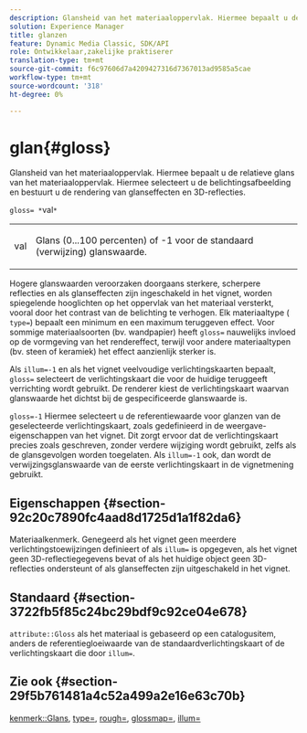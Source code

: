 ```yaml
---
description: Glansheid van het materiaaloppervlak. Hiermee bepaalt u de relatieve glans van het materiaaloppervlak. Hiermee selecteert u de belichtingsafbeelding en bestuurt u de rendering van glanseffecten en 3D-reflecties.
solution: Experience Manager
title: glanzen
feature: Dynamic Media Classic, SDK/API
role: Ontwikkelaar,zakelijke praktiserer
translation-type: tm+mt
source-git-commit: f6c97606d7a4209427316d7367013ad9585a5cae
workflow-type: tm+mt
source-wordcount: '318'
ht-degree: 0%

---
```



# glan{#gloss}

Glansheid van het materiaaloppervlak. Hiermee bepaalt u de relatieve glans van het materiaaloppervlak. Hiermee selecteert u de belichtingsafbeelding en bestuurt u de rendering van glanseffecten en 3D-reflecties.

`gloss= *`val`*`

<table id="simpletable_82166CA080AD401180404462FB2407D7"> 
 <tr class="strow"> 
  <td class="stentry"> <p><span class="codeph"> <span class="varname"> val</span> </span> </p></td> 
  <td class="stentry"> <p>Glans (0...100 percenten) of -1 voor de standaard (verwijzing) glanswaarde. </p></td> 
 </tr> 
</table>

Hogere glanswaarden veroorzaken doorgaans sterkere, scherpere reflecties en als glanseffecten zijn ingeschakeld in het vignet, worden spiegelende hooglichten op het oppervlak van het materiaal versterkt, vooral door het contrast van de belichting te verhogen. Elk materiaaltype ( `type=`) bepaalt een minimum en een maximum teruggeven effect. Voor sommige materiaalsoorten (bv. wandpapier) heeft `gloss=` nauwelijks invloed op de vormgeving van het rendereffect, terwijl voor andere materiaaltypen (bv. steen of keramiek) het effect aanzienlijk sterker is.

Als `illum=-1` en als het vignet veelvoudige verlichtingskaarten bepaalt, `gloss=` selecteert de verlichtingskaart die voor de huidige teruggeeft verrichting wordt gebruikt. De renderer kiest de verlichtingskaart waarvan glanswaarde het dichtst bij de gespecificeerde glanswaarde is.

`gloss=-1` Hiermee selecteert u de referentiewaarde voor glanzen van de geselecteerde verlichtingskaart, zoals gedefinieerd in de weergave-eigenschappen van het vignet. Dit zorgt ervoor dat de verlichtingskaart precies zoals geschreven, zonder verdere wijziging wordt gebruikt, zelfs als de glansgevolgen worden toegelaten. Als `illum=-1` ook, dan wordt de verwijzingsglanswaarde van de eerste verlichtingskaart in de vignetmening gebruikt.

## Eigenschappen {#section-92c20c7890fc4aad8d1725d1a1f82da6}

Materiaalkenmerk. Genegeerd als het vignet geen meerdere verlichtingstoewijzingen definieert of als `illum=` is opgegeven, als het vignet geen 3D-reflectiegegevens bevat of als het huidige object geen 3D-reflecties ondersteunt of als glanseffecten zijn uitgeschakeld in het vignet.

## Standaard {#section-3722fb5f85c24bc29bdf9c92ce04e678}

`attribute::Gloss` als het materiaal is gebaseerd op een catalogusitem, anders de referentiegloeiwaarde van de standaardverlichtingskaart of de verlichtingskaart die door  `illum=`.

## Zie ook {#section-29f5b761481a4c52a499a2e16e63c70b}

[kenmerk::Glans](../../../../../ir-api/material-cat/image-rendering-api-ref/c-ir-material-catalog/c-ir-material-data-reference/r-ir-cat-gloss.md#reference-5277f62a67e2408ab94699aa712f1eeb),  [type=](../../../../../ir-api/http-protocol/image-rendering-api-ref/c-ir-http-protocol-ref/c-ir-http-protocol-command-reference/r-ir-http-type.md#reference-128c7de89e2d46838019b560f3f84a35),  [rough=](../../../../../ir-api/http-protocol/image-rendering-api-ref/c-ir-http-protocol-ref/c-ir-http-protocol-command-reference/r-ir-rough.md#reference-00add846b09f4dc39420bda1ca414180),  [glossmap=](../../../../../ir-api/http-protocol/image-rendering-api-ref/c-ir-http-protocol-ref/c-ir-http-protocol-command-reference/r-ir-glossmap.md#reference-99940148ae6a401482b2d03c68530f3a),  [illum=](../../../../../ir-api/http-protocol/image-rendering-api-ref/c-ir-http-protocol-ref/c-ir-http-protocol-command-reference/r-ir-http-illum.md#reference-8efe483a30684022bfe711eb73efbee6)

